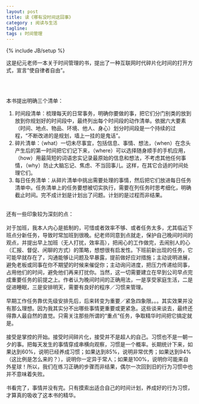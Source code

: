 ```yaml
---
layout: post
title: 读《哪有没时间这回事》
category : 阅读与生活
tagline:
tags : 时间管理
---
```

{% include JB/setup %}

<item>
  <title>读《哪有没时间这回事》</title>
  <description></description>
  <content:encoded>这是纪元老师一本关于时间管理的书，提出了一种互联网时代碎片化时间的打开方式，宣言“使自律者自由”。

<br><br>

本书提出明确三个清单：
<ol>
<li>时间段清单：梳理每天的日常事务，明确你要做的事，把它们分门别类的放到放到你规划好的时间段中，最终列出每个时间段的动作清单。依据六大要素（时间、地点、物品、环境、他人、身心）划分时间段是一个持续的过程，“不断改进的是规划，墙上一挂的是鬼话”。</li>
<li>碎片清单：（what）一切未尽事宜，包括信息、事情、想法，（when）在念头产生后的第一时间把它们记下来，（where）可以选择随身顺手的手机应用，（how）用最简短的词语忠实记录最原始的信息和想法，不考虑其他任何事情，（why）防止大脑忘记、焦虑、不当回事儿。这样，在其它合适的时间处理它们。</li>
<li>每日任务清单：从碎片清单中挑出需要处理的事情，然后把它们放进每日任务清单中。任务清单上的任务要想被切实执行，需要在列任务时思考细化，明确截止时间。完不成计划是计划出了问题。计划的是过程而非结果。</li>
</ol>

<br>
还有一些印象较为深刻的点：
<br><br>
对于加班，我本人内心是抵制的，可惜或者效率不够、或者任务太多，尤其临近下班点分新任务，导致时常加班到很晚。纪老师同意到点就走，保护自己晚间时间的观点，并提出早上加班（无人打扰，效率高），把闹心的工作做完，去闹别人的心（汇报、督促、闲聊的方式）的策略，想想很有启发性。下班前新出现的任务，它可能早就存在了，沟通能够让问题及早暴露，提前做好应对措施；主动说明进展，避免老板或同事在你不期望的时候来催促你；主动询问进度，把压力传递给同事，占用他们的时间，避免他们再来打扰你。当然，这一切需要建立在早到公司早点完成重要任务的前提之上。作者认为晚间时间的正确用法，一是享受家庭生活，二是促进睡眠，三是安排明天，需要有良好的程序／习惯来管理。
<br><br>
早期工作任务靠优先级安排先后，后来转变为重要／紧急四象限。。。其实效果并没有那么理想。因为我其实分不出哪些事情更重要或更紧急。这些谈来谈去，最终还得靠人最自然的直觉。只需关注那些所谓的“重点”任务，争取精华时间把它搞定就是。
<br><br>
接受是掌控的开始。接受时间碎片化，接受并不是超人的自己。习惯也不是一朝一夕的事。把每天发生的事情穿成串横向观察，习惯是一个概率。长期统计下来，如果达到60%，说明已经养成习惯；如果达到85%，说明非常优秀；如果达到94%（这比例是怎么来的？），说明你一定异于常人；如果是100%，说明你可能来自外星球！所以，我们在练习正确的步骤而非结果，偶尔一次回到旧的行为习惯中也并不意味着失败。
<br><br>
书看完了，事情并没有完。只有摸索出适合自己的时间计划，养成好的行为习惯，才算真的吸收了这本书的精华。</content:encoded>
</item>
